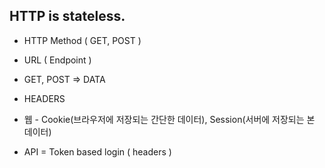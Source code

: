 ## HTTP is stateless.

- HTTP Method ( GET, POST )
- URL ( Endpoint )
- GET, POST => DATA
- HEADERS

- 웹 - Cookie(브라우저에 저장되는 간단한 데이터), Session(서버에 저장되는 본 데이터)
- API = Token based login ( headers )
